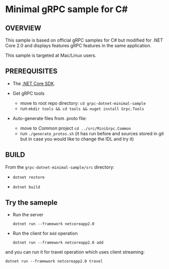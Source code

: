 Minimal gRPC sample for C#
========================

OVERVIEW
-------------
This sample is based on official gRPC samples for C# but modified for .NET Core 2.0 and displays features gRPC features in the same application.

This sample is targeted at Mac/Linux users.

PREREQUISITES
-------------

- The [.NET Core SDK](https://www.microsoft.com/net/core).

- Get gRPC tools
  - move to root repo directory: `cd grpc-dotnet-minimal-sample`
  - run `mkdir tools && cd tools && nuget install Grpc.Tools`
- Auto-generate files from .proto file:
  - move to *Common* project `cd ../src/MiniGrpc.Common`
  - run `./generate_protos.sh` (it has run before and sources stored in git but in case you would like to change the IDL and try it)

BUILD
-------

From the `grpc-dotnet-minimal-sample/src` directory:

- `dotnet restore`

- `dotnet build`

Try the sameple
-------

- Run the server

  ```
  dotnet run --framework netcoreapp2.0
  ```

- Run the client for `Add` operation

  ```
  dotnet run --framework netcoreapp2.0 add
  ```
and you can run it for travel operation which uses client streaming:

```
dotnet run --framework netcoreapp2.0 travel
```

